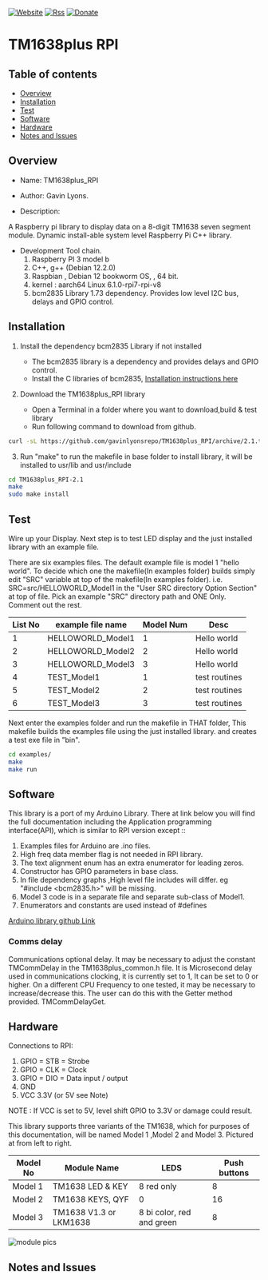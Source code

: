 [![Website](https://img.shields.io/badge/Website-Link-blue.svg)](https://gavinlyonsrepo.github.io/)  [![Rss](https://img.shields.io/badge/Subscribe-RSS-yellow.svg)](https://gavinlyonsrepo.github.io//feed.xml)  [![Donate](https://img.shields.io/badge/Donate-PayPal-green.svg)](https://www.paypal.com/paypalme/whitelight976)


# TM1638plus RPI

## Table of contents

  * [Overview](#overview)
  * [Installation](#installation)
  * [Test](#test)
  * [Software](#software)
  * [Hardware](#hardware)
  * [Notes and Issues](#notes-and-issues)


## Overview

* Name: TM1638plus_RPI
* Author: Gavin Lyons.

* Description:

A Raspberry pi library to display data on a 8-digit TM1638 seven segment module.
Dynamic install-able system level Raspberry Pi C++ library.

* Development Tool chain. 
	1. Raspberry PI 3 model b
	2. C++, g++ (Debian 12.2.0) 
	3. Raspbian , Debian 12 bookworm OS, , 64 bit.
	4. kernel : aarch64 Linux 6.1.0-rpi7-rpi-v8
	5. bcm2835 Library 1.73 dependency. Provides low level I2C bus, delays and GPIO control.


## Installation

1. Install the dependency bcm2835 Library if not installed
	* The bcm2835 library is a dependency and provides delays and GPIO control.
	* Install the C libraries of bcm2835, [Installation instructions here](http://www.airspayce.com/mikem/bcm2835/)

2. Download the TM1638plus_RPI library
	* Open a Terminal in a folder where you want to download,build & test library
	* Run following command to download from github.

```sh
curl -sL https://github.com/gavinlyonsrepo/TM1638plus_RPI/archive/2.1.tar.gz | tar xz
```

3. Run "make" to run the makefile in base folder to install library, it will be
    installed to usr/lib and usr/include

```sh
cd TM1638plus_RPI-2.1
make
sudo make install
```

## Test

Wire up your Display.
Next step is to test LED display and the just installed library with an example file.

There are six examples files. The default example file is model 1 "hello world".
To decide which one the makefile(In examples folder) builds simply edit "SRC" variable
at top of the makefile(In examples folder). i.e. SRC=src/HELLOWORLD_Model1
in the "User SRC directory Option Section" at top of file.
Pick an example "SRC" directory path and ONE Only.
Comment out the rest.

|  List No | example file name  | Model Num | Desc|
| ------ | ------ |  ------ | ------ |
| 1 | HELLOWORLD_Model1 | 1 | Hello world |
| 2 | HELLOWORLD_Model2 | 2 | Hello world |
| 3 | HELLOWORLD_Model3 | 3 | Hello world |
| 4 | TEST_Model1 | 1 | test routines  |
| 5 | TEST_Model2 | 2 | test routines  |
| 6 | TEST_Model3 | 3 | test routines  |

Next enter the examples folder and run the makefile in THAT folder,
This makefile builds the examples file using the just installed library.
and creates a test exe file in "bin".

```sh
cd examples/
make
make run
```

## Software

This library is a port of my Arduino Library. There at link below you will find the full documentation including the  Application programming interface(API), which is similar to RPI version except ::
 
1. Examples files for Arduino are .ino files.
2. High freq data member flag is not needed in RPI library.
3. The text alignment enum has an extra enumerator for leading zeros.
4. Constructor has GPIO parameters in base class.
5. In file dependency graphs ,High level file includes will differ. eg "#include <bcm2835.h>" will be missing.
6. Model 3 code is in a separate file and separate sub-class of Model1.  
7. Enumerators and constants are used instead of #defines

[ Arduino library github Link ](https://github.com/gavinlyonsrepo/TM1638plus)

### Comms delay

Communications optional delay.
It may be necessary to adjust the constant  TMCommDelay in the TM1638plus_common.h file. It is Microsecond delay used in communications clocking, it is currently set to 1, 
It can be set to 0 or higher. On a different CPU Frequency to one tested, it may be necessary to increase/decrease this.
The user can do this with the Getter method provided. TMCommDelayGet.

## Hardware

Connections to RPI:

1. GPIO = STB = Strobe
2. GPIO  = CLK  = Clock
3. GPIO = DIO = Data input / output
4. GND
5. VCC 3.3V (or 5V see Note)

NOTE : If VCC is set to 5V, level shift GPIO to 3.3V or damage could result.

This library supports three variants of the TM1638,
which for purposes of this documentation,
will be named Model 1 ,Model 2 and Model 3.
Pictured at from left to right.

| Model No | Module Name | LEDS | Push buttons |
| ------ | ------ |  ------ | ------ |
| Model 1 | TM1638 LED & KEY | 8 red only | 8 |
| Model 2 | TM1638 KEYS, QYF  | 0 | 16 |
| Model 3 | TM1638 V1.3 or LKM1638  | 8 bi color,  red and green  | 8 |

![ module pics ](https://github.com/gavinlyonsrepo/TM1638plus/blob/master/extra/images/tm16383.jpg)

## Notes and Issues


